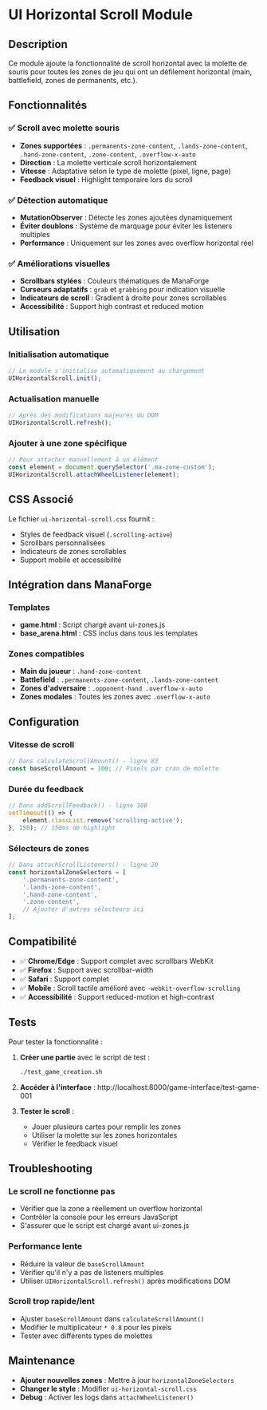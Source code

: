 # UI Horizontal Scroll Module

## Description

Ce module ajoute la fonctionnalité de scroll horizontal avec la molette de souris pour toutes les zones de jeu qui ont un défilement horizontal (main, battlefield, zones de permanents, etc.).

## Fonctionnalités

### ✅ Scroll avec molette souris
- **Zones supportées** : `.permanents-zone-content`, `.lands-zone-content`, `.hand-zone-content`, `.zone-content`, `.overflow-x-auto`
- **Direction** : La molette verticale scroll horizontalement
- **Vitesse** : Adaptative selon le type de molette (pixel, ligne, page)
- **Feedback visuel** : Highlight temporaire lors du scroll

### ✅ Détection automatique
- **MutationObserver** : Détecte les zones ajoutées dynamiquement
- **Éviter doublons** : Système de marquage pour éviter les listeners multiples
- **Performance** : Uniquement sur les zones avec overflow horizontal réel

### ✅ Améliorations visuelles
- **Scrollbars stylées** : Couleurs thématiques de ManaForge
- **Curseurs adaptatifs** : `grab` et `grabbing` pour indication visuelle
- **Indicateurs de scroll** : Gradient à droite pour zones scrollables
- **Accessibilité** : Support high contrast et reduced motion

## Utilisation

### Initialisation automatique
```javascript
// Le module s'initialise automatiquement au chargement
UIHorizontalScroll.init();
```

### Actualisation manuelle
```javascript
// Après des modifications majeures du DOM
UIHorizontalScroll.refresh();
```

### Ajouter à une zone spécifique
```javascript
// Pour attacher manuellement à un élément
const element = document.querySelector('.ma-zone-custom');
UIHorizontalScroll.attachWheelListener(element);
```

## CSS Associé

Le fichier `ui-horizontal-scroll.css` fournit :
- Styles de feedback visuel (`.scrolling-active`)
- Scrollbars personnalisées
- Indicateurs de zones scrollables
- Support mobile et accessibilité

## Intégration dans ManaForge

### Templates
- **game.html** : Script chargé avant ui-zones.js
- **base_arena.html** : CSS inclus dans tous les templates

### Zones compatibles
- **Main du joueur** : `.hand-zone-content`
- **Battlefield** : `.permanents-zone-content`, `.lands-zone-content`
- **Zones d'adversaire** : `.opponent-hand .overflow-x-auto`
- **Zones modales** : Toutes les zones avec `.overflow-x-auto`

## Configuration

### Vitesse de scroll
```javascript
// Dans calculateScrollAmount() - ligne 83
const baseScrollAmount = 100; // Pixels par cran de molette
```

### Durée du feedback
```javascript
// Dans addScrollFeedback() - ligne 108
setTimeout(() => {
    element.classList.remove('scrolling-active');
}, 150); // 150ms de highlight
```

### Sélecteurs de zones
```javascript
// Dans attachScrollListeners() - ligne 20
const horizontalZoneSelectors = [
    '.permanents-zone-content',
    '.lands-zone-content', 
    '.hand-zone-content',
    '.zone-content',
    // Ajouter d'autres sélecteurs ici
];
```

## Compatibilité

- ✅ **Chrome/Edge** : Support complet avec scrollbars WebKit
- ✅ **Firefox** : Support avec scrollbar-width
- ✅ **Safari** : Support complet
- ✅ **Mobile** : Scroll tactile amélioré avec `-webkit-overflow-scrolling`
- ✅ **Accessibilité** : Support reduced-motion et high-contrast

## Tests

Pour tester la fonctionnalité :

1. **Créer une partie** avec le script de test :
   ```bash
   ./test_game_creation.sh
   ```

2. **Accéder à l'interface** : http://localhost:8000/game-interface/test-game-001

3. **Tester le scroll** :
   - Jouer plusieurs cartes pour remplir les zones
   - Utiliser la molette sur les zones horizontales
   - Vérifier le feedback visuel

## Troubleshooting

### Le scroll ne fonctionne pas
- Vérifier que la zone a réellement un overflow horizontal
- Contrôler la console pour les erreurs JavaScript
- S'assurer que le script est chargé avant ui-zones.js

### Performance lente
- Réduire la valeur de `baseScrollAmount`
- Vérifier qu'il n'y a pas de listeners multiples
- Utiliser `UIHorizontalScroll.refresh()` après modifications DOM

### Scroll trop rapide/lent
- Ajuster `baseScrollAmount` dans `calculateScrollAmount()`
- Modifier le multiplicateur `* 0.8` pour les pixels
- Tester avec différents types de molettes

## Maintenance

- **Ajouter nouvelles zones** : Mettre à jour `horizontalZoneSelectors`
- **Changer le style** : Modifier `ui-horizontal-scroll.css`
- **Debug** : Activer les logs dans `attachWheelListener()`
